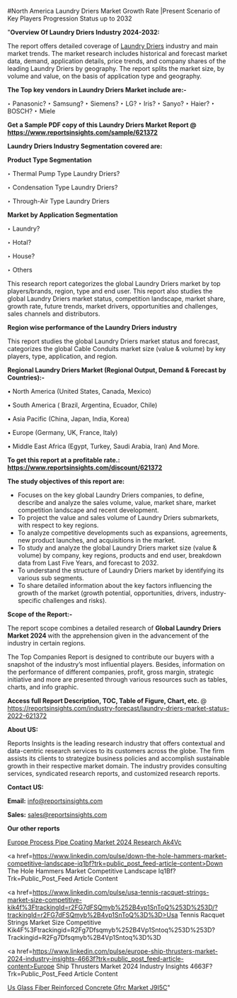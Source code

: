 #North America Laundry Driers Market Growth Rate |Present Scenario of Key Players Progression Status up to 2032

"<strong>Overview Of Laundry Driers Industry 2024-2032:</strong>

The report offers detailed coverage of <a href=https://www.reportsinsights.com/sample/621372>Laundry Driers</a> industry and main market trends. The market research includes historical and forecast market data, demand, application details, price trends, and company shares of the leading Laundry Driers by geography. The report splits the market size, by volume and value, on the basis of application type and geography.

<strong>The Top key vendors in Laundry Driers Market include are:- </strong>

‣ Panasonic?
‣ Samsung?
‣ Siemens?
‣ LG?
‣ Iris?
‣ Sanyo?
‣ Haier?
‣ BOSCH?
‣ Miele

<strong>Get a Sample PDF copy of this Laundry Driers Market Report </strong><strong>@ <a href=https://www.reportsinsights.com/sample/621372 style=color:#0000ff;>https://www.reportsinsights.com/sample/621372</a> </strong>

<strong>Laundry Driers Industry Segmentation covered are:</strong>

<strong>Product Type Segmentation</strong>

‣    Thermal Pump Type Laundry Driers?

‣ Condensation Type Laundry Driers?

‣ Through-Air Type Laundry Driers

<strong>Market by Application Segmentation</strong>

‣   Laundry?

‣ Hotal?

‣ House?

‣ Others

This research report categorizes the global Laundry Driers market by top players/brands, region, type and end user. This report also studies the global Laundry Driers market status, competition landscape, market share, growth rate, future trends, market drivers, opportunities and challenges, sales channels and distributors.

<strong>Region wise performance of the Laundry Driers industry</strong><strong> </strong>

This report studies the global Laundry Driers market status and forecast, categorizes the global Cable Conduits market size (value &amp; volume) by key players, type, application, and region. 

<strong>Regional Laundry Driers Market (Regional Output, Demand &amp; Forecast by Countries):-</strong>

• North America (United States, Canada, Mexico)

• South America ( Brazil, Argentina, Ecuador, Chile)

• Asia Pacific (China, Japan, India, Korea)

• Europe (Germany, UK, France, Italy)

• Middle East Africa (Egypt, Turkey, Saudi Arabia, Iran) And More.

<strong>To get this report at a profitable rate.: <a href=https://www.reportsinsights.com/discount/621372 style=color:#0000ff;>https://www.reportsinsights.com/discount/621372</a></strong>

<strong>The study objectives of this report are:</strong>
<ul>
  <li>Focuses on the key global Laundry Driers companies, to define, describe and analyze the sales volume, value, market share, market competition landscape and recent development.</li>
  <li>To project the value and sales volume of Laundry Driers submarkets, with respect to key regions.</li>
  <li>To analyze competitive developments such as expansions, agreements, new product launches, and acquisitions in the market.</li>
  <li>To study and analyze the global Laundry Driers market size (value &amp; volume) by company, key regions, products and end user, breakdown data from Last Five Years, and forecast to 2032.</li>
  <li>To understand the structure of Laundry Driers market by identifying its various sub segments.</li>
  <li>To share detailed information about the key factors influencing the growth of the market (growth potential, opportunities, drivers, industry-specific challenges and risks).</li>
</ul>
<strong>Scope of the Report:-</strong><strong> </strong>

The report scope combines a detailed research of <strong>Global Laundry Driers Market 2024 </strong>with the apprehension given in the advancement of the industry in certain regions.

The Top Companies Report is designed to contribute our buyers with a snapshot of the industry’s most influential players. Besides, information on the performance of different companies, profit, gross margin, strategic initiative and more are presented through various resources such as tables, charts, and info graphic.

<strong>Access full Report Description, TOC, Table of Figure, Chart, etc. </strong>@   <a href=https://reportsinsights.com/industry-forecast/laundry-driers-market-status-2022-621372 style=color:#0000ff;>https://reportsinsights.com/industry-forecast/laundry-driers-market-status-2022-621372</a>

<strong>About US:</strong>

Reports Insights is the leading research industry that offers contextual and data-centric research services to its customers across the globe. The firm assists its clients to strategize business policies and accomplish sustainable growth in their respective market domain. The industry provides consulting services, syndicated research reports, and customized research reports.

<strong>Contact US:</strong>

<p class=""""><b>Email:</b> <a href=mailto:info@reportsinsights.com>info@reportsinsights.com</a></p>
<p class=""""><b>Sales:</b> <a href=mailto:sales@reportsinsights.com>sales@reportsinsights.com</a></p>

<strong>Our other reports</strong>

<a href=https://www.linkedin.com/pulse/europe-process-pipe-coating-market-2024-research-ak4vc/>Europe Process Pipe Coating Market 2024 Research Ak4Vc</a>

<a href=https://www.linkedin.com/pulse/down-the-hole-hammers-market-competitive-landscape-iq1bf?trk=public_post_feed-article-content>Down The Hole Hammers Market Competitive Landscape Iq1Bf?Trk=Public_Post_Feed Article Content</a>

<a href=https://www.linkedin.com/pulse/usa-tennis-racquet-strings-market-size-competitive-kik4f%3FtrackingId=r2FG7dFSQmyb%252B4vp1SnToQ%253D%253D/?trackingId=r2FG7dFSQmyb%2B4vp1SnToQ%3D%3D>Usa Tennis Racquet Strings Market Size Competitive Kik4F%3Ftrackingid=R2Fg7Dfsqmyb%252B4Vp1Sntoq%253D%253D?Trackingid=R2Fg7Dfsqmyb%2B4Vp1Sntoq%3D%3D</a>

<a href=https://www.linkedin.com/pulse/europe-ship-thrusters-market-2024-industry-insights-4663f?trk=public_post_feed-article-content>Europe Ship Thrusters Market 2024 Industry Insights 4663F?Trk=Public_Post_Feed Article Content</a>

<a href=https://www.linkedin.com/pulse/us-glass-fiber-reinforced-concrete-gfrc-market-j9i5c/>Us Glass Fiber Reinforced Concrete Gfrc Market J9I5C</a>"
